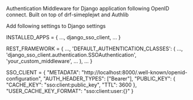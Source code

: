 Authentication Middleware for Django application following OpenID connect. Built on top of drf-simeplejwt and Authlib

Add following settings to Django settings

INSTALLED_APPS = {
    ...,
    django_sso_client,
    ...
}

REST_FRAMEWORK = {
    ...,
    'DEFAULT_AUTHENTICATION_CLASSES': (
        ...,
        'django_sso_client.authentication.SSOAuthentication',
        'your_custom_middleware',
        ...
    ),
    ...
}

SSO_CLIENT = {
    "METADATA": "http://localhost:8000/.well-known/openid-configuration",
    "AUTH_HEADER_TYPES": ["Bearer"],
    "PUBLIC_KEY": {
        "CACHE_KEY": "sso:client:public_key",
        "TTL": 3600
    },
    "USER_CACHE_KEY_FORMAT": "sso:client:user:{}"
}